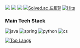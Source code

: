 <a href="https://www.linkedin.com/in/%EC%9D%80%EC%A0%95-%EB%82%98-79185b274/"><img src="https://img.shields.io/badge/LinkedIn-0A66C2?style=flat-square&logo=LinkedIn&logoColor=ffffff"/></a> <a href="https://www.instagram.com/_betterjeong/"><img src="https://img.shields.io/badge/Instagram-E4405F?style=flat-square&logo=Instagram&logoColor=ffffff"/></a> <a href="https://betterjeong.github.io/" target="_blank"><img src="https://img.shields.io/badge/GithubBlog-494949?style=flat-square&logo=GitHub&logoColor=white?labelColor=ffffff"></a> [![Solved.ac 프로필](http://mazassumnida.wtf/api/mini/generate_badge?boj=eunjeong42na)](https://solved.ac/eunjeong42na) [![Hits](https://hits.seeyoufarm.com/api/count/incr/badge.svg?url=https%3A%2F%2Fgithub.com%2FBetterJeong&count_bg=%23E58181&title_bg=%23555555&icon=github.svg&icon_color=%23E7E7E7&title=hits&edge_flat=true)](https://hits.seeyoufarm.com)

### Main Tech Stack

![java](https://img.shields.io/badge/Java-ED8B00?style=for-the-badge&logo=openjdk&logoColor=white)
![spring](https://img.shields.io/badge/Spring-6DB33F?style=for-the-badge&logo=spring&logoColor=white)
![python](https://img.shields.io/badge/Python-3776AB?style=for-the-badge&logo=python&logoColor=white)
![cs](https://img.shields.io/badge/C%23-239120?style=for-the-badge&logo=c-sharp&logoColor=white)

[![Top Langs](https://github-readme-stats.vercel.app/api/top-langs/?username=BetterJeong&layout=compact)](https://github.com/BetterJeong/github-readme-stats)
